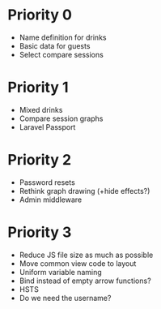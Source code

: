 # Priority 0

- Name definition for drinks
- Basic data for guests
- Select compare sessions

# Priority 1

- Mixed drinks
- Compare session graphs
- Laravel Passport

# Priority 2

- Password resets
- Rethink graph drawing (+hide effects?)
- Admin middleware

# Priority 3

- Reduce JS file size as much as possible
- Move common view code to layout
- Uniform variable naming
- Bind instead of empty arrow functions?
- HSTS
- Do we need the username?
